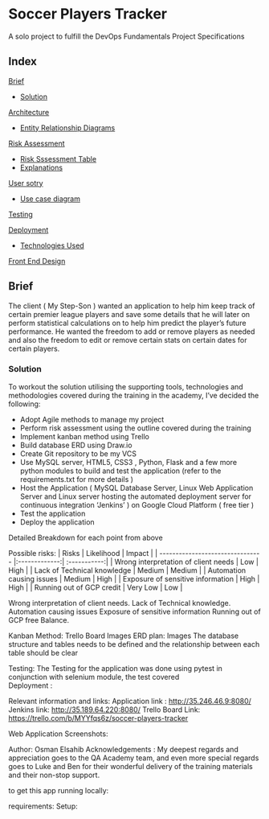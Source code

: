 # Soccer Players Tracker
A solo project to fulfill the DevOps Fundamentals Project Specifications 

## Index
[Brief](#brief)
   * [Solution](#solution)

[Architecture](#architecture)
   * [Entity Relationship Diagrams](#erd)

[Risk Assessment](#risks)
   * [Risk Sssessment Table](#risks)
   * [Explanations](#risks_expl)

[User sotry](#user_sotry)
   * [Use case diagram](#use_case)

[Testing](#testing)


[Deployment](#depl)
   * [Technologies Used](#tech)


[Front End Design](#FE)

<a name="brief"></a>
## Brief 
The client ( My Step-Son ) wanted an application to help him keep track of certain premier league players and save some details that he will later on perform statistical calculations on to help him predict the player’s future performance.
He wanted the freedom to add or remove players as needed and also the freedom to edit or remove certain stats on certain dates for certain players.
<a name= 'solution'></a>
### Solution

To workout the solution utilising the supporting tools, technologies and methodologies covered during the training in the academy, I’ve decided the following:

* Adopt Agile methods to manage my project
* Perform risk assessment using the outline covered during the training
* Implement kanban method using Trello
* Build database ERD using Draw.io
* Create Git repository to be my VCS
* Use MySQL server, HTML5, CSS3 , Python, Flask and a few more python modules  to build and test the application (refer to the requirements.txt for more details )
* Host the Application ( MySQL Database Server, Linux Web Application Server and Linux server hosting the automated deployment server for continuous integration ‘Jenkins’ ) on Google Cloud Platform ( free tier )
* Test the application
* Deploy the application

Detailed Breakdown for each point from above

Possible risks:
| Risks                            | Likelihood    | Impact       | 
| -------------------------------- |:-------------:| :-----------:| 
| Wrong interpretation of client needs | Low           | High         | 
| Lack of Technical knowledge      | Medium        |   Medium     | 
| Automation causing issues        | Medium        |  High        | 
| Exposure of sensitive information  | High     |    High | 
| Running out of GCP credit        |  Very Low     |    Low       | 

Wrong interpretation of client needs.
Lack of Technical knowledge.
Automation causing issues
Exposure of sensitive information
Running out of GCP free Balance.


Kanban Method:
Trello Board 
Images
ERD plan:
Images 
The database structure and tables needs to be defined and the relationship between each table should be clear

Testing:
The Testing for the application was done using pytest in conjunction with selenium module, the test covered  
Deployment :


Relevant information and links:
Application link : http://35.246.46.9:8080/
Jenkins link: http://35.189.64.220:8080/
Trello Board Link: https://trello.com/b/MYYfqs6z/soccer-players-tracker

Web Application Screenshots:

Author:
Osman Elsahib
Acknowledgements :
My deepest regards and appreciation goes to the QA Academy team, and even more special regards goes to Luke and Ben for their wonderful delivery of the training materials and their non-stop support.





to get this app running locally:

requirements:
Setup:


